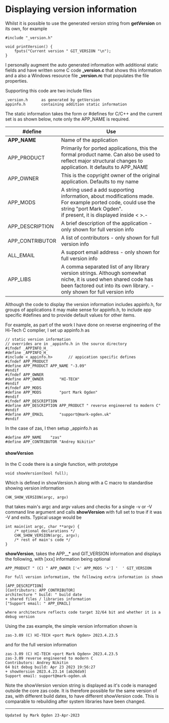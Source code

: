 # Displaying version information

Whilst it is possible to use the generated version string from **getVersion** on its own, for example

```
#include "_version.h"

void printVersion() {
	fputs("Current version " GIT_VERSION "\n");
}
```

I personally augment the auto generated information with additional static fields and have written some C code **_version.c**  that shows this information and a also a Windows resource file **_version.rc** that populates the file properties.

Supporting this code are two include files

```
_version.h		as generated by getVersion
appinfo.h		containing addition static information
```

The static information takes the form or #defines for C/C++ and the current set is as shown below, note only the APP_NAME is required.

| #define         | Use                                                          |
| --------------- | ------------------------------------------------------------ |
| **APP_NAME**    | Name of the application                                      |
| APP_PRODUCT     | Primarily for ported applications, this the formal product name. Can also be used to reflect major structural changes to application. It defaults to APP_NAME |
| APP_OWNER       | This is the copyright owner of the original application. Defaults to my name |
| APP_MODS        | A string used a add supporting information, about modifications made. For example ported code, could use the string "port Mark Ogden".<br />if present, it is displayed inside < >.- |
| APP_DESCRIPTION | A brief description of the application - only shown for full version info |
| APP_CONTRIBUTOR | A list of contributors - only shown for full version info    |
| ALL_EMAIL       | A support email address - only shown for full version info   |
| APP_LIBS        | A comma separated list of any library version strings. Although somewhat niche, it is used when shared code has been factored out into its own library. - only shown for full version info |

Although the code to display the version information includes appinfo.h, for groups of applications it may make sense for appinfo.h, to include app specific #defines and to provide default values for other items.

For example, as part of the work I have done on reverse engineering of the Hi-Tech C complier, I set up appinfo.h as

```
// static version information
// overrides are in _appinfo.h in the source directory
#ifndef _APPINFO_H_
#define _APPINFO_H_
#include <_appinfo.h>		// appication specific defines
#ifndef APP_PRODUCT
#define APP_PRODUCT APP_NAME "-3.09"
#endif
#ifndef APP_OWNER
#define APP_OWNER		"HI-TECH"
#endif
#ifndef APP_MODS
#define APP_MODS		"port Mark Ogden"
#endif
#ifndef APP_DESCRIPTION
#define APP_DESCRIPTION APP_PRODUCT " reverse engineered to modern C"
#endif
#define APP_EMAIL       "support@mark-ogden.uk"
#endif
```

In the case of zas, I then setup _appinfo.h as

```
#define APP_NAME    "zas"
#define APP_CONTRIBUTOR "Andrey Nikitin"
```

#### showVersion

In the C code there is a single function, with prototype

`void showVersion(bool full);`

Which is defined in showVersion.h along with a C macro to standardise showing version information

 `CHK_SHOW_VERSION(argc, argv)`

that takes main's argc and argv values and checks for a single -v or -V command line argument and calls **showVersion** with full set to true if it was -V and exits. Typical usage would be

```
int main(int argc, char **argv) {
	/* optional declarations */
	CHK_SHOW_VERSION(argc, argv);
	/* rest of main's code */
}
```

**showVersion**, takes the APP\__* and GIT_VERSION information and displays the following, with [xxx] information being optional

```
APP_PRODUCT " (C) " APP_OWNER ['<' APP_MODS '>'] '  ' GIT_VERSION

For full version information, the following extra information is shown

[APP_DESCRIPTION]
[Contributors: APP_CONTRIBUTOR]
architecture " build: " build date
+ shared files / libraries information
["Support email: " APP_EMAIL]

where architecture reflects code target 32/64 bit and whether it is a debug version
```

Using the zas example, the simple version information shown is

```
zas-3.09 (C) HI-TECH <port Mark Ogden> 2023.4.23.5
```

and for the full version information

```
zas-3.09 (C) HI-TECH <port Mark Ogden> 2023.4.23.5
zas-3.09 reverse engineered to modern C
Contributors: Andrey Nikitin
64 bit debug build: Apr 23 2023 19:56:27
+ showVersion 2023.4.23.14 [ab26da9]
Support email: support@mark-ogden.uk
```

Note the showVersion version string is displayed as it's code is managed outside the core zas code. It is therefore possible for the same version of zas, with different build dates, to have different showVersion code. This is comparable to rebuilding after system libraries have been changed.

------

```
Updated by Mark Ogden 23-Apr-2023
```


